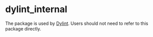 # dylint_internal

The package is used by [Dylint]. Users should not need to refer to this package directly.

[dylint]: ..

